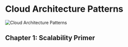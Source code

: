 # Cloud Architecture Patterns
![Cloud Architecture Patterns](https://images-na.ssl-images-amazon.com/images/I/413c-GZAMZL._SX372_BO1,204,203,200_.jpg)

## Chapter 1: Scalability Primer

<!--stackedit_data:
eyJoaXN0b3J5IjpbLTExNTg3MzMxNDZdfQ==
-->